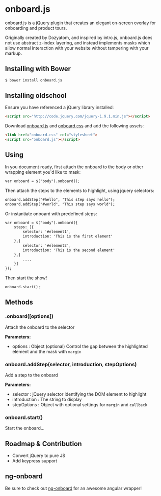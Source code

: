 # onboard.js

onboard.js is a jQuery plugin that creates an elegant on-screen overlay for onboarding and product tours.

Originally created by Dozyatom, and inspired by intro.js, onboard.js does not use abstract z-index layering, and instead implements masks which allow normal interaction with your website without tampering with your markup.

## Installing with Bower

```HTML
$ bower install onboard.js
```

## Installing oldschool

Ensure you have referenced a jQuery library installed:

```HTML
<script src="http://code.jquery.com/jquery-1.9.1.min.js"></script>
```

Download [onboard.js][0] and [onboard.css][1] and add the following assets:

```HTML
<link href="onboard.css" rel="stylesheet">
<script src="onboard.js"></script>
```

## Using

In you document ready, first attach the onboard to the body or other wrapping element you'd like to mask:

```HTML
var onboard = $("body").onboard();
```

Then attach the steps to the elements to highlight, using jquery selectors:

```HTML
onboard.addStep("#hello", "This step says hello");
onboard.addStep("#world", "This step says world");
```

Or instantiate onboard with predefined steps:

```HTML
var onboard = $("body").onboard({
	steps: [{
		selector: '#element1',
		introduction: 'This is the first element'
	},{
		selector: '#element2',
		introduction: 'This is the second element'
	},{
		....
	}]
});
```

Then start the show!

```HTML
onboard.start();
```

## Methods

### .onboard([options])

Attach the onboard to the selector

**Parameters:**
 - options : Object (optional)
   Control the gap between the highlighted element and the mask with `margin`

### onboard.addStep(selector, introduction, stepOptions)

Add a step to the onboard

**Parameters:**
 - selector : jQuery selector identifying the DOM element to highlight
 - introduction : The string to display
 - stepOptions : Object with optional settings for `margin` and `callback`

### onboard.start()

Start the onboard...

## Roadmap & Contribution
- Convert jQuery to pure JS
- Add keypress support

 [0]: https://github.com/Dozyatom/onboard.js/blob/master/onboard.js
 [1]: https://github.com/Dozyatom/onboard.js/blob/master/onboard.css

## ng-onboard

Be sure to check out [ng-onboard](https://github.com/tannerlinsley/ng-onboard) for an awesome angular wrapper!